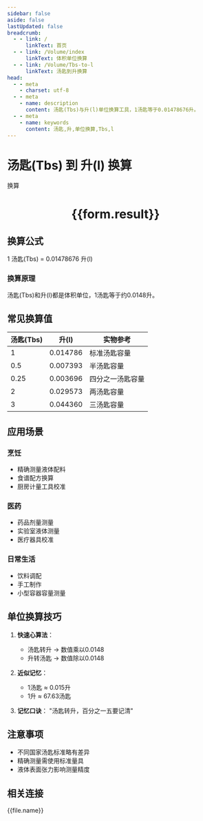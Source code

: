 ```yaml
---
sidebar: false
aside: false
lastUpdated: false
breadcrumb:
  - - link: /
      linkText: 首页
  - - link: /Volume/index
      linkText: 体积单位换算
  - - link: /Volume/Tbs-to-l
      linkText: 汤匙到升换算
head:
  - - meta
    - charset: utf-8
  - - meta
    - name: description
      content: 汤匙(Tbs)与升(l)单位换算工具，1汤匙等于0.01478676升。
  - - meta
    - name: keywords
      content: 汤匙,升,单位换算,Tbs,l
---
```


# 汤匙(Tbs) 到 升(l) 换算

<script setup>
import { onMounted, reactive, inject ,ref  } from 'vue'
import { NButton,NForm ,NFormItem,NInput,NInputNumber,NSelect,NCard,useMessage ,NGrid ,NGi } from 'naive-ui'
import { defineClientComponent } from 'vitepress'
import { Volume } from '../../files';

const convert = inject('convert')
const formRef = ref(null);
const rules = {
  number:{
    required: true,
    type: 'number',
    trigger: "blur"
  }
}
const form = reactive({
  number:null,
  result:'',
  title:'汤匙(Tbs)到升(l)换算'
})

const convertHandler = (e) => {
  e.preventDefault();
  formRef.value?.validate((errors)=>{
    if (!errors) {
      form.result = `${form.number} Tbs = ${convert(form.number).from('Tbs').to('l')} l`
    }
  })
}
</script>

<n-form size="large" :model="form" ref='formRef' :rules="rules">
  <n-form-item label="数值" path="number">
    <n-input-number size="large" style="width:100%" :min="0" v-model:value="form.number" placeholder="请输入汤匙数值" />
  </n-form-item>
  <n-form-item>
    <n-button type="info" style="width:100%" @click="convertHandler">换算</n-button>
  </n-form-item>
</n-form>
<n-card embedded :bordered="false" hoverable>
  <div style="text-align:center">
    <h1>{{form.result}}</h1>
  </div>
</n-card>

## 换算公式
1 汤匙(Tbs) = 0.01478676 升(l)

### 换算原理
汤匙(Tbs)和升(l)都是体积单位，1汤匙等于约0.0148升。

## 常见换算值
| 汤匙(Tbs) | 升(l)    | 实物参考                 |
|-----------|---------|--------------------------|
| 1         | 0.014786| 标准汤匙容量              |
| 0.5       | 0.007393| 半汤匙容量                |
| 0.25      | 0.003696| 四分之一汤匙容量          |
| 2         | 0.029573| 两汤匙容量                |
| 3         | 0.044360| 三汤匙容量                |

## 应用场景
### 烹饪
- 精确测量液体配料
- 食谱配方换算
- 厨房计量工具校准

### 医药
- 药品剂量测量
- 实验室液体测量
- 医疗器具校准

### 日常生活
- 饮料调配
- 手工制作
- 小型容器容量测量

## 单位换算技巧
1. **快速心算法**：
   - 汤匙转升 → 数值乘以0.0148
   - 升转汤匙 → 数值除以0.0148

2. **近似记忆**：
   - 1汤匙 ≈ 0.015升
   - 1升 ≈ 67.63汤匙

3. **记忆口诀**：
   "汤匙转升，百分之一五要记清"

## 注意事项
- 不同国家汤匙标准略有差异
- 精确测量需使用标准量具
- 液体表面张力影响测量精度

## 相关连接
<n-grid x-gap="12" :cols="2">
  <n-gi v-for="(file, index) in Volume" :key="index">
    <n-button
      text
      tag="a"
      :href="file.path"
      type="info"
    >
      {{file.name}}
    </n-button>
  </n-gi>
</n-grid>